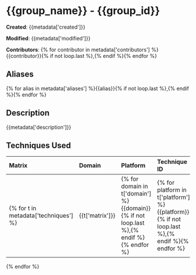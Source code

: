 # {{group_name}} - {{group_id}}

**Created**: {{metadata['created']}}

**Modified**: {{metadata['modified']}}

**Contributors**: {% for contributor in metadata['contributors'] %}{{contributor}}{% if not loop.last %},{% endif %}{% endfor %}

## Aliases

{% for alias in metadata['aliases'] %}{{alias}}{% if not loop.last %},{% endif %}{% endfor %}

## Description

{{metadata['description']}}

## Techniques Used

|Matrix|Domain|Platform|Technique ID|Technique Name|Use|
| :---| :---| :---| :---| :---| :---|
{% for t in metadata['techniques'] %}|{{t['matrix']}}|{% for domain in t['domain'] %}{{domain}}{% if not loop.last %},{% endif %}{% endfor %}|{% for platform in t['platform'] %}{{platform}}{% if not loop.last %},{% endif %}{% endfor %}|{{t['technique_id']}}|{{t['technique_name']}}|{{t['use']}}|
{% endfor %}